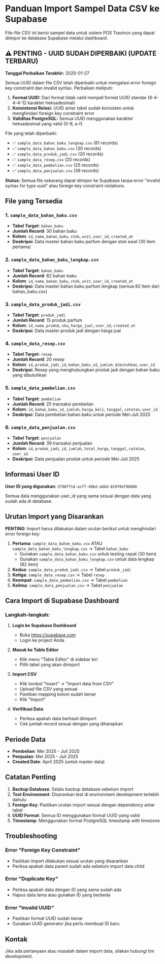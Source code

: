 # Panduan Import Sampel Data CSV ke Supabase

File-file CSV ini berisi sampel data untuk sistem POS Travinco yang dapat diimpor ke database Supabase melalui dashboard.

## ⚠️ PENTING - UUID SUDAH DIPERBAIKI (UPDATE TERBARU)

**Tanggal Perbaikan Terakhir:** 2025-01-27

Semua UUID dalam file CSV telah diperbaiki untuk mengatasi error foreign key constraint dan invalid syntax. Perbaikan meliputi:

1. **Format UUID:** Dari format tidak valid menjadi format UUID standar (8-4-4-4-12 karakter heksadesimal)
2. **Konsistensi Relasi:** UUID antar tabel sudah konsisten untuk menghindari foreign key constraint error
3. **Validitas PostgreSQL:** Semua UUID menggunakan karakter heksadesimal yang valid (0-9, a-f)

File yang telah diperbaiki:
- ✅ `sample_data_bahan_baku_lengkap.csv` (81 records)
- ✅ `sample_data_bahan_baku.csv` (30 records)
- ✅ `sample_data_produk_jadi.csv` (20 records)
- ✅ `sample_data_resep.csv` (20 records)
- ✅ `sample_data_pembelian.csv` (25 records)
- ✅ `sample_data_penjualan.csv` (39 records)

**Status:** Semua file sekarang dapat diimpor ke Supabase tanpa error "invalid syntax for type uuid" atau foreign key constraint violations.

## File yang Tersedia

### 1. `sample_data_bahan_baku.csv`
- **Tabel Target**: `bahan_baku`
- **Jumlah Record**: 30 bahan baku
- **Kolom**: `id`, `nama_bahan_baku`, `stok`, `unit`, `user_id`, `created_at`
- **Deskripsi**: Data master bahan baku parfum dengan stok awal (30 item pertama)

### 2. `sample_data_bahan_baku_lengkap.csv`
- **Tabel Target**: `bahan_baku`
- **Jumlah Record**: 82 bahan baku
- **Kolom**: `id`, `nama_bahan_baku`, `stok`, `unit`, `user_id`, `created_at`
- **Deskripsi**: Data master bahan baku parfum lengkap (semua 82 item dari bahan_baku.csv)

### 3. `sample_data_produk_jadi.csv`
- **Tabel Target**: `produk_jadi`
- **Jumlah Record**: 15 produk parfum
- **Kolom**: `id`, `nama_produk`, `sku`, `harga_jual`, `user_id`, `created_at`
- **Deskripsi**: Data master produk jadi dengan harga jual

### 4. `sample_data_resep.csv`
- **Tabel Target**: `resep`
- **Jumlah Record**: 20 resep
- **Kolom**: `id`, `produk_jadi_id`, `bahan_baku_id`, `jumlah_dibutuhkan`, `user_id`
- **Deskripsi**: Resep yang menghubungkan produk jadi dengan bahan baku yang dibutuhkan

### 5. `sample_data_pembelian.csv`
- **Tabel Target**: `pembelian`
- **Jumlah Record**: 25 transaksi pembelian
- **Kolom**: `id`, `bahan_baku_id`, `jumlah`, `harga_beli`, `tanggal`, `catatan`, `user_id`
- **Deskripsi**: Data pembelian bahan baku untuk periode Mei-Juli 2025

### 6. `sample_data_penjualan.csv`
- **Tabel Target**: `penjualan`
- **Jumlah Record**: 39 transaksi penjualan
- **Kolom**: `id`, `produk_jadi_id`, `jumlah`, `total_harga`, `tanggal`, `catatan`, `user_id`
- **Deskripsi**: Data penjualan produk untuk periode Mei-Juli 2025

## Informasi User ID

**User ID yang digunakan**: `3798ff14-acf7-40bd-a6bd-819f8479b880`

Semua data menggunakan user_id yang sama sesuai dengan data yang sudah ada di database.

## Urutan Import yang Disarankan

**PENTING**: Import harus dilakukan dalam urutan berikut untuk menghindari error foreign key:

1. **Pertama**: `sample_data_bahan_baku.csv` ATAU `sample_data_bahan_baku_lengkap.csv` → Tabel `bahan_baku`
   - Gunakan `sample_data_bahan_baku.csv` untuk testing cepat (30 item)
   - Gunakan `sample_data_bahan_baku_lengkap.csv` untuk data lengkap (82 item)
2. **Kedua**: `sample_data_produk_jadi.csv` → Tabel `produk_jadi`
3. **Ketiga**: `sample_data_resep.csv` → Tabel `resep`
4. **Keempat**: `sample_data_pembelian.csv` → Tabel `pembelian`
5. **Kelima**: `sample_data_penjualan.csv` → Tabel `penjualan`

## Cara Import di Supabase Dashboard

### Langkah-langkah:

1. **Login ke Supabase Dashboard**
   - Buka https://supabase.com
   - Login ke project Anda

2. **Masuk ke Table Editor**
   - Klik menu "Table Editor" di sidebar kiri
   - Pilih tabel yang akan diimport

3. **Import CSV**
   - Klik tombol "Insert" → "Import data from CSV"
   - Upload file CSV yang sesuai
   - Pastikan mapping kolom sudah benar
   - Klik "Import"

4. **Verifikasi Data**
   - Periksa apakah data berhasil diimport
   - Cek jumlah record sesuai dengan yang diharapkan

## Periode Data

- **Pembelian**: Mei 2025 - Juli 2025
- **Penjualan**: Mei 2025 - Juli 2025
- **Created Date**: April 2025 (untuk master data)

## Catatan Penting

1. **Backup Database**: Selalu backup database sebelum import
2. **Test Environment**: Disarankan test di environment development terlebih dahulu
3. **Foreign Key**: Pastikan urutan import sesuai dengan dependency antar tabel
4. **UUID Format**: Semua ID menggunakan format UUID yang valid
5. **Timestamp**: Menggunakan format PostgreSQL timestamp with timezone

## Troubleshooting

### Error "Foreign Key Constraint"
- Pastikan import dilakukan sesuai urutan yang disarankan
- Periksa apakah data parent sudah ada sebelum import data child

### Error "Duplicate Key"
- Periksa apakah data dengan ID yang sama sudah ada
- Hapus data lama atau gunakan ID yang berbeda

### Error "Invalid UUID"
- Pastikan format UUID sudah benar
- Gunakan UUID generator jika perlu membuat ID baru

## Kontak

Jika ada pertanyaan atau masalah dalam import data, silakan hubungi tim development.